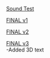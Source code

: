 
[Sound Test](https://hamishpayne.github.io/CODE-WORDS/Processing/SOUNDTEST)

[FINAL v1](https://hamishpayne.github.io/CODE-WORDS/Processing/FINAL_v1)

[FINAL v2](https://hamishpayne.github.io/CODE-WORDS/Processing/FINAL_v2)

[FINAL v3](https://hamishpayne.github.io/CODE-WORDS/Processing/FINAL_v3)  
-Added 3D text
